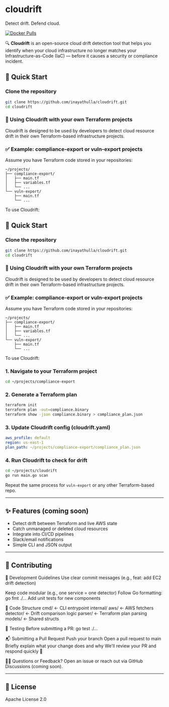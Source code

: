 # cloudrift
Detect drift. Defend cloud.

[![Docker Pulls](https://img.shields.io/docker/pulls/inayathulla/cloudrift)](https://hub.docker.com/r/inayathulla/cloudrift)


🔍 **Cloudrift** is an open-source cloud drift detection tool that helps you identify when your cloud infrastructure no longer matches your Infrastructure-as-Code (IaC) — before it causes a security or compliance incident.

## 🚀 Quick Start

### Clone the repository
```bash
git clone https://github.com/inayathulla/cloudrift.git
cd cloudrift
```


### 🔁 Using Cloudrift with your own Terraform projects

Cloudrift is designed to be used by developers to detect cloud resource drift in their own Terraform-based infrastructure projects.

### ✅ Example: compliance-export or vuln-export projects

Assume you have Terraform code stored in your repositories:

```
~/projects/
├── compliance-export/
│   ├── main.tf
│   ├── variables.tf
│   └── ...
└── vuln-export/
    ├── main.tf
    └── ...
```

To use Cloudrift:
## 🚀 Quick Start

### Clone the repository
```bash
git clone https://github.com/inayathulla/cloudrift.git
cd cloudrift
```
### 🔁 Using Cloudrift with your own Terraform projects

Cloudrift is designed to be used by developers to detect cloud resource drift in their own Terraform-based infrastructure projects.

### ✅ Example: compliance-export or vuln-export projects

Assume you have Terraform code stored in your repositories:

```
~/projects/
├── compliance-export/
│   ├── main.tf
│   ├── variables.tf
│   └── ...
└── vuln-export/
    ├── main.tf
    └── ...
```

To use Cloudrift:

### 1. Navigate to your Terraform project
```bash
cd ~/projects/compliance-export
```

### 2. Generate a Terraform plan
```bash
terraform init
terraform plan -out=compliance.binary
terraform show -json compliance.binary > compliance_plan.json
```

### 3. Update Cloudrift config (cloudrift.yaml)
```yaml
aws_profile: default
region: us-east-1
plan_path: ~/projects/compliance-export/compliance_plan.json
```

### 4. Run Cloudrift to check for drift
```bash
cd ~/projects/cloudrift
go run main.go scan
```

Repeat the same process for `vuln-export` or any other Terraform-based repo.

---

## ✨ Features (coming soon)
- Detect drift between Terraform and live AWS state
- Catch unmanaged or deleted cloud resources
- Integrate into CI/CD pipelines
- Slack/email notifications
- Simple CLI and JSON output

---

## 🤝 Contributing

🧪 Development Guidelines
Use clear commit messages (e.g., feat: add EC2 drift detection)

Keep code modular (e.g., one service = one detector)
Follow Go formatting: go fmt ./...
Add unit tests for new components

📁 Code Structure
cmd/          ← CLI entrypoint
internal/
aws/          ← AWS fetchers
detector/     ← Drift comparison logic
parser/       ← Terraform plan parsing
models/       ← Shared structs

🧪 Testing
Before submitting a PR:
go test ./...

📬 Submitting a Pull Request
Push your branch
Open a pull request to main
Briefly explain what your change does and why
We'll review your PR and respond quickly 🙌

🙋‍♂️ Questions or Feedback?
Open an issue or reach out via GitHub Discussions (coming soon).

---

## 📝 License
Apache License 2.0

